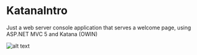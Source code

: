 # KatanaIntro

Just a web server console application that serves a welcome page, using ASP.NET MVC 5 and Katana (OWIN)

![alt text](https://github.com/hacknroller/KatanaIntro/blob/master/image.png)
